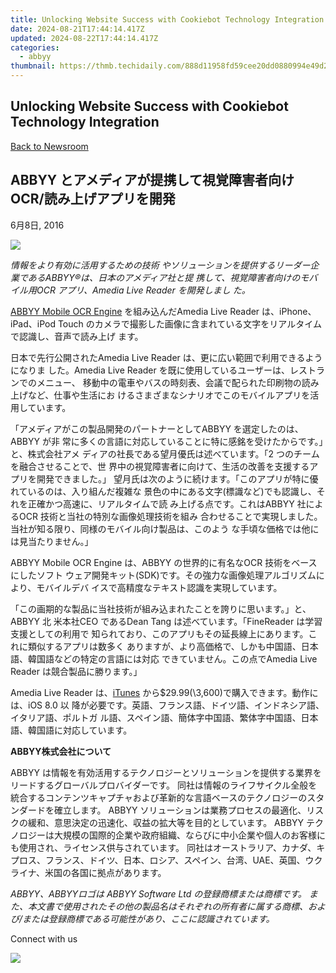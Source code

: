 ```yaml
---
title: Unlocking Website Success with Cookiebot Technology Integration
date: 2024-08-21T17:44:14.417Z
updated: 2024-08-22T17:44:14.417Z
categories:
  - abbyy
thumbnail: https://thmb.techidaily.com/888d11958fd59cee20dd0880994e49d2be75696460e14e09acd5a7ef9a37fabd.jpg
---
```


## Unlocking Website Success with Cookiebot Technology Integration

[Back to Newsroom](https://tools.techidaily.com/abbyy/products/)

## ABBYY とアメディアが提携して視覚障害者向けOCR/読み上げアプリを開発

6月8日, 2016

![](https://content.abbyy.com/-/media/project/abbyy/abbyy/branchtemplates/shutterstock_1272462163_1296-x-729.jpg?h=729&iar=0&w=1296)

_情報をより有効に活用するための技術 やソリューションを提供するリーダー企業であるABBYY®は、日本のアメディア社と提 携して、視覚障害者向けのモバイル用OCR アプリ、Amedia Live Reader を開発しまし た。_

[ABBYY Mobile OCR Engine](https://tools.techidaily.com/abbyy/products/) を組み込んだAmedia Live Reader は、iPhone、iPad、iPod Touch のカメラで撮影した画像に含まれている文字をリアルタイムで認識し、音声で読み上げ ます。

日本で先行公開されたAmedia Live Reader は、更に広い範囲で利用できるようになりま した。Amedia Live Reader を既に使用しているユーザーは、レストランでのメニュー、 移動中の電車やバスの時刻表、会議で配られた印刷物の読み上げなど、仕事や生活にお けるさまざまなシナリオでこのモバイルアプリを活用しています。

「アメディアがこの製品開発のパートナーとしてABBYY を選定したのは、ABBYY が非 常に多くの言語に対応していることに特に感銘を受けたからです。」と、株式会社アメ ディアの社長である望月優氏は述べています。「2 つのチームを融合させることで、世 界中の視覚障害者に向けて、生活の改善を支援するアプリを開発できました。」 望月氏は次のように続けます。「このアプリが特に優れているのは、入り組んだ複雑な 景色の中にある文字(標識など)でも認識し、それを正確かつ高速に、リアルタイムで読 み上げる点です。これはABBYY 社によるOCR 技術と当社の特別な画像処理技術を組み 合わせることで実現しました。当社が知る限り、同様のモバイル向け製品は、このよう な手頃な価格では他には見当たりません。」

ABBYY Mobile OCR Engine は、ABBYY の世界的に有名なOCR 技術をベースにしたソフト ウェア開発キット(SDK)です。その強力な画像処理アルゴリズムにより、モバイルデバ イスで高精度なテキスト認識を実現しています。

「この画期的な製品に当社技術が組み込まれたことを誇りに思います。」と、ABBYY 北 米本社CEO であるDean Tang は述べています。「FineReader は学習支援としての利用で 知られており、このアプリもその延長線上にあります。これに類似するアプリは数多く ありますが、より高価格で、しかも中国語、日本語、韓国語などの特定の言語には対応 できていません。この点でAmedia Live Reader は競合製品に勝ります。」

Amedia Live Reader は、[iTunes](https://itunes.apple.com/jp/app/amedia-live-reader/id1040357170?mt=8) から$29.99(\\3,600)で購入できます。動作には、iOS 8.0 以 降が必要です。英語、フランス語、ドイツ語、インドネシア語、イタリア語、ポルトガ ル語、スペイン語、簡体字中国語、繁体字中国語、日本語、韓国語に対応しています。

**ABBYY株式会社について** 

ABBYY は情報を有効活用するテクノロジーとソリューションを提供する業界をリードするグローバルプロバイダーです。 同社は情報のライフサイクル全般を統合するコンテンツキャプチャおよび革新的な言語ベースのテクノロジーのスタンダードを確立します。 ABBYY ソリューションは業務プロセスの最適化、リスクの緩和、意思決定の迅速化、収益の拡大等を目的としています。 ABBYY テクノロジーは大規模の国際的企業や政府組織、ならびに中小企業や個人のお客様にも使用され、ライセンス供与されています。 同社はオーストラリア、カナダ、キプロス、フランス、ドイツ、日本、ロシア、スペイン、台湾、UAE、英国、ウクライナ、米国の各国に拠点があります。

_ABBYY、ABBYYロゴは ABBYY Software Ltd の登録商標または商標です。 また、本文書で使用されたその他の製品名はそれぞれの所有者に属する商標、および/または登録商標である可能性があり、ここに認識されています。_

Connect with us

<ins class="adsbygoogle"
     style="display:block"
     data-ad-format="autorelaxed"
     data-ad-client="ca-pub-7571918770474297"
     data-ad-slot="1223367746"></ins>



<ins class="adsbygoogle"
     style="display:block"
     data-ad-client="ca-pub-7571918770474297"
     data-ad-slot="8358498916"
     data-ad-format="auto"
     data-full-width-responsive="true"></ins>



<!-- affiliate ads begin -->
<a href="https://secure.2checkout.com/order/checkout.php?PRODS=4728277&QTY=1&AFFILIATE=108875&CART=1"><img src="https://secure.avangate.com/images/merchant/f7f07e7dab09533bc71247a5b29a7373/products/1_iDeviceMessageBox.png" border="0"></a>
<!-- affiliate ads end -->